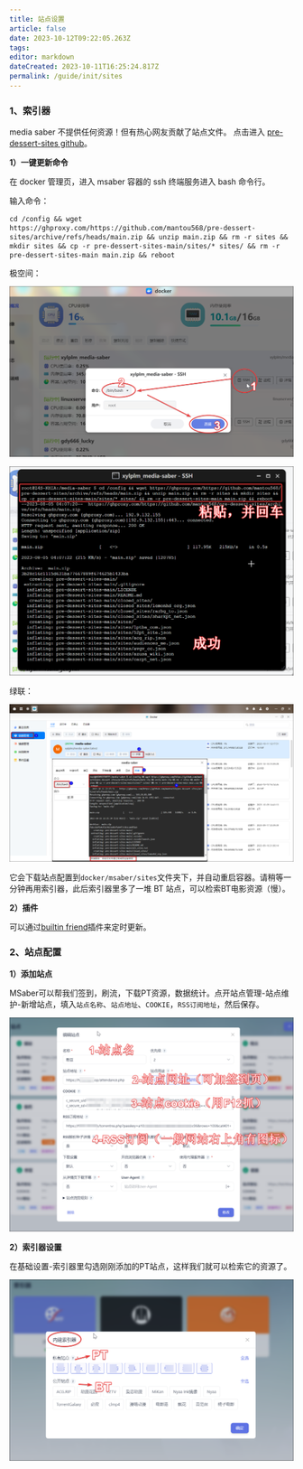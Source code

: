 ```yaml
---
title: 站点设置
article: false
date: 2023-10-12T09:22:05.263Z
tags:
editor: markdown
dateCreated: 2023-10-11T16:25:24.817Z
permalink: /guide/init/sites
---
```


### 1、索引器

media saber 不提供任何资源！但有热心网友贡献了站点文件。
点击进入 [pre-dessert-sites github](https://github.com/mantou568/pre-dessert-sites)。

**1）一键更新命令**

在 docker 管理页，进入 msaber 容器的 ssh 终端服务进入 bash 命令行。


输入命令：

```shell
cd /config && wget https://ghproxy.com/https://github.com/mantou568/pre-dessert-sites/archive/refs/heads/main.zip && unzip main.zip && rm -r sites && mkdir sites && cp -r pre-dessert-sites-main/sites/* sites/ && rm -r pre-dessert-sites-main main.zip && reboot
```

极空间：

![0201.png](./images/0201.png)

![0202.png](./images/0202.png)

绿联：

![0203.png](./images/0203.png)



它会下载站点配置到`docker/msaber/sites`文件夹下，并自动重启容器。请稍等一分钟再用索引器，此后索引器里多了一堆 BT 站点，可以检索BT电影资源（慢）。

**2）插件**

可以通过[builtin friend](/docs/plugin/builtin_friend)插件来定时更新。

### 2、站点配置

**1）添加站点**

MSaber可以帮我们签到，刷流，下载PT资源，数据统计。点开站点管理-站点维护-新增站点，填入`站点名称`、`站点地址`、`COOKIE`，`RSS订阅地址`，然后保存。

![0204.png](./images/0204.png)

**2）索引器设置**

在基础设置-索引器里勾选刚刚添加的PT站点，这样我们就可以检索它的资源了。

![0205.png](./images/0205.png)